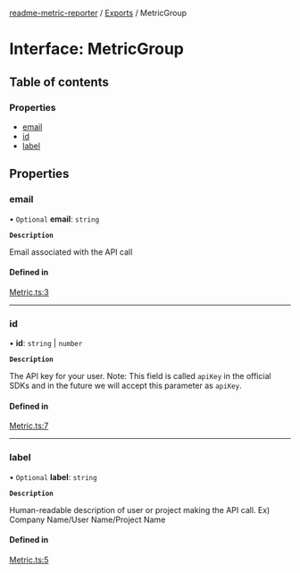 [readme-metric-reporter](../README.md) / [Exports](../modules.md) / MetricGroup

# Interface: MetricGroup

## Table of contents

### Properties

- [email](MetricGroup.md#email)
- [id](MetricGroup.md#id)
- [label](MetricGroup.md#label)

## Properties

### email

• `Optional` **email**: `string`

**`Description`**

Email associated with the API call

#### Defined in

[Metric.ts:3](https://github.com/igrek8/readme-metric-reporter/blob/2a81fee/src/Metric.ts#L3)

___

### id

• **id**: `string` \| `number`

**`Description`**

The API key for your user. Note: This field is called `apiKey` in the official SDKs and in the future we will accept this parameter as `apiKey`.

#### Defined in

[Metric.ts:7](https://github.com/igrek8/readme-metric-reporter/blob/2a81fee/src/Metric.ts#L7)

___

### label

• `Optional` **label**: `string`

**`Description`**

Human-readable description of user or project making the API call. Ex) Company Name/User Name/Project Name

#### Defined in

[Metric.ts:5](https://github.com/igrek8/readme-metric-reporter/blob/2a81fee/src/Metric.ts#L5)
